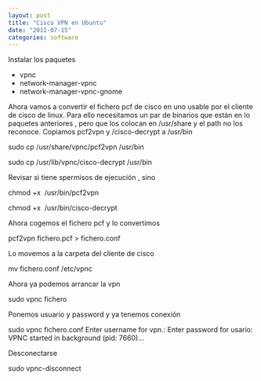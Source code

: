 ```yaml
---
layout: post
title: "Cisco VPN en Ubuntu"
date: "2011-07-15"
categories: software
---
```


Instalar los paquetes

- vpnc
- network-manager-vpnc
- network-manager-vpnc-gnome

Ahora vamos a convertir el fichero pcf de cisco en uno usable por el cliente de cisco de linux. Para ello necesitamos un par de binarios que están en lo paquetes anteriores , pero que los colocan en /usr/share y el path no los reconoce. Copiamos pcf2vpn y /cisco-decrypt a /usr/bin

sudo cp /usr/share/vpnc/pcf2vpn /usr/bin

sudo cp /usr/lib/vpnc/cisco-decrypt /usr/bin

Revisar si tiene spermisos de ejecución , sino

chmod +x  /usr/bin/pcf2vpn

chmod +x  /usr/bin/cisco-decrypt

Ahora cogemos el fichero pcf y lo convertimos

pcf2vpn fichero.pcf > fichero.conf

Lo movemos a la carpeta del cliente de cisco

mv fichero.conf /etc/vpnc

Ahora ya podemos arrancar la vpn

sudo vpnc fichero

Ponemos usuario y password y ya tenemos conexión

sudo vpnc fichero.conf
Enter username for vpn.:
Enter password for usario:
VPNC started in background (pid: 7660)...

Desconectarse

sudo vpnc-disconnect
